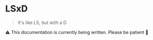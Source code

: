 # LSxD
> It's like LS, but with a D

⚠️ This documentation is currently being written. Please be patient 🥰
